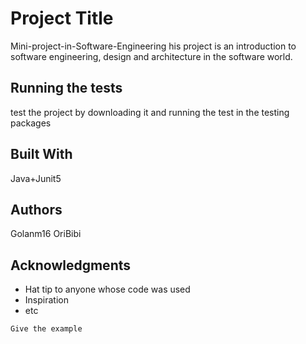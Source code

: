# Project Title

Mini-project-in-Software-Engineering
his project is an introduction to software engineering, design and architecture in the software world.

## Running the tests

test the project by downloading it and running the test in the testing packages

## Built With

Java+Junit5

## Authors

Golanm16
OriBibi


## Acknowledgments

* Hat tip to anyone whose code was used
* Inspiration
* etc


```
Give the example
```
